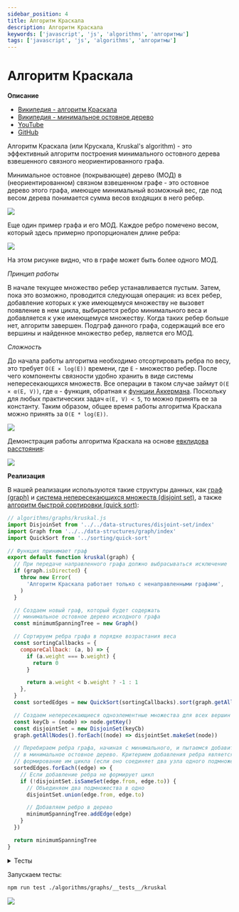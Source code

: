 ```yaml
---
sidebar_position: 4
title: Алгоритм Краскала
description: Алгоритм Краскала
keywords: ['javascript', 'js', 'algorithms', 'алгоритмы']
tags: ['javascript', 'js', 'algorithms', 'алгоритмы']
---
```


# Алгоритм Краскала

__Описание__

- [Википедия - алгоритм Краскала](https://ru.wikipedia.org/wiki/%D0%90%D0%BB%D0%B3%D0%BE%D1%80%D0%B8%D1%82%D0%BC_%D0%9A%D1%80%D0%B0%D1%81%D0%BA%D0%B0%D0%BB%D0%B0)
- [Википедия - минимальное остовное дерево](https://ru.wikipedia.org/wiki/%D0%9C%D0%B8%D0%BD%D0%B8%D0%BC%D0%B0%D0%BB%D1%8C%D0%BD%D0%BE%D0%B5_%D0%BE%D1%81%D1%82%D0%BE%D0%B2%D0%BD%D0%BE%D0%B5_%D0%B4%D0%B5%D1%80%D0%B5%D0%B2%D0%BE)
- [YouTube](https://www.youtube.com/watch?v=mPObw3cJoTs)
- [GitHub](https://github.com/harryheman/algorithms-data-structures/blob/main/src/algorithms/graph/kruskal.js)

Алгоритм Краскала (или Крускала, Kruskal's algorithm) - это эффективный алгоритм построения минимального остовного дерева взвешенного связного неориентированного графа.

Минимальное остовное (покрывающее) дерево (МОД) в (неориентированном) связном взвешенном графе - это остовное дерево этого графа, имеющее минимальный возможный вес, где под весом дерева понимается сумма весов входящих в него ребер.

<img src="https://habrastorage.org/webt/s2/h0/7u/s2h07ulwhcas7gedxhhwmn8elns.png" />
<br />

Еще один пример графа и его МОД. Каждое ребро помечено весом, который здесь примерно пропорционален длине ребра:

<img src="https://habrastorage.org/webt/uc/2-/d4/uc2-d4w3_xp9oqu1mw6ibsjnapi.png" />
<br />

На этом рисунке видно, что в графе может быть более одного МОД.

_Принцип работы_

В начале текущее множество ребер устанавливается пустым. Затем, пока это возможно, проводится следующая операция: из всех ребер, добавление которых к уже имеющемуся множеству не вызовет появление в нем цикла, выбирается ребро минимального веса и добавляется к уже имеющемуся множеству. Когда таких ребер больше нет, алгоритм завершен. Подграф данного графа, содержащий все его вершины и найденное множество ребер, является его МОД.

_Сложность_

До начала работы алгоритма необходимо отсортировать ребра по весу, это требует `O(E × log(E))` времени, где `E` - множество ребер. После чего компоненты связности удобно хранить в виде системы непересекающихся множеств. Все операции в таком случае займут `O(E × α(E, V))`, где `α` - функция, обратная к [функции Аккермана](https://ru.wikipedia.org/wiki/%D0%A4%D1%83%D0%BD%D0%BA%D1%86%D0%B8%D1%8F_%D0%90%D0%BA%D0%BA%D0%B5%D1%80%D0%BC%D0%B0%D0%BD%D0%B0). Поскольку для любых практических задач `α(E, V) < 5`, то можно принять ее за константу. Таким образом, общее время работы алгоритма Краскала можно принять за `O(E * log(E))`.

<img src="https://habrastorage.org/webt/ly/ba/ft/lybaftbk0mxaprzwrn3ypvvqlqg.gif" />
<br />

Демонстрация работы алгоритма Краскала на основе [евклидова расстояния](https://ru.wikipedia.org/wiki/%D0%95%D0%B2%D0%BA%D0%BB%D0%B8%D0%B4%D0%BE%D0%B2%D0%B0_%D0%BC%D0%B5%D1%82%D1%80%D0%B8%D0%BA%D0%B0#:~:text=%D0%95%D0%B2%D0%BA%D0%BB%D0%B8%D0%B4%D0%BE%D0%B2%D0%B0%20%D0%BC%D0%B5%D1%82%D1%80%D0%B8%D0%BA%D0%B0%20(%D0%B5%D0%B2%D0%BA%D0%BB%D0%B8%D0%B4%D0%BE%D0%B2%D0%BE%20%D1%80%D0%B0%D1%81%D1%81%D1%82%D0%BE%D1%8F%D0%BD%D0%B8%D0%B5)%20%E2%80%94,%D0%BF%D1%80%D0%BE%D1%81%D1%82%D1%80%D0%B0%D0%BD%D1%81%D1%82%D0%B2%D0%B0%2C%20%D0%B2%D1%8B%D1%87%D0%B8%D1%81%D0%BB%D1%8F%D0%B5%D0%BC%D0%BE%D0%B5%20%D0%BF%D0%BE%20%D1%82%D0%B5%D0%BE%D1%80%D0%B5%D0%BC%D0%B5%20%D0%9F%D0%B8%D1%84%D0%B0%D0%B3%D0%BE%D1%80%D0%B0.):

<img src="https://habrastorage.org/webt/ne/uy/ox/neuyox6qucdoeajwscxxqn9scae.gif" />
<br />

__Реализация__

В нашей реализации используются такие структуры данных, как [граф (graph)](../../data-structures/graph.md) и [система непересекающихся множеств (disjoint set)](../../data-structures/disjoint-set.md), а также [алгоритм быстрой сортировки (quick sort)](../sort/quick.md):

```javascript
// algorithms/graphs/kruskal.js
import DisjoinSet from '../../data-structures/disjoint-set/index'
import Graph from '../../data-structures/graph/index'
import QuickSort from '../sorting/quick-sort'

// Функция принимает граф
export default function kruskal(graph) {
  // При передаче направленного графа должно выбрасываться исключение
  if (graph.isDirected) {
    throw new Error(
      'Алгоритм Краскала работает только с ненаправленными графами',
    )
  }

  // Создаем новый граф, который будет содержать
  // минимальное остовное дерево исходного графа
  const minimumSpanningTree = new Graph()

  // Сортируем ребра графа в порядке возрастания веса
  const sortingCallbacks = {
    compareCallback: (a, b) => {
      if (a.weight === b.weight) {
        return 0
      }

      return a.weight < b.weight ? -1 : 1
    },
  }
  const sortedEdges = new QuickSort(sortingCallbacks).sort(graph.getAllEdges())

  // Создаем непересекающиеся одноэлементные множества для всех вершин графа
  const keyCb = (node) => node.getKey()
  const disjointSet = new DisjoinSet(keyCb)
  graph.getAllNodes().forEach((node) => disjointSet.makeSet(node))

  // Перебираем ребра графа, начиная с минимального, и пытаемся добавить их
  // в минимальное остовное дерево. Критерием добавления ребра является
  // формирование им цикла (если оно соединяет два узла одного подмножества)
  sortedEdges.forEach((edge) => {
    // Если добавление ребра не формирует цикл
    if (!disjointSet.isSameSet(edge.from, edge.to)) {
      // Объединяем два подмножества в одно
      disjointSet.union(edge.from, edge.to)

      // Добавляем ребро в дерево
      minimumSpanningTree.addEdge(edge)
    }
  })

  return minimumSpanningTree
}
```

<details>
<summary>Тесты</summary>

```javascript
// algorithms/graphs/__tests__/kruskal.test.js
import GraphEdge from '../../../data-structures/graph/edge'
import Graph from '../../../data-structures/graph/index'
import GraphNode from '../../../data-structures/graph/node'
import kruskal from '../kruskal'

describe('kruskal', () => {
  it('при передаче направленного графа должно выбрасываться исключение', () => {
    function applyPrimToDirectedGraph() {
      const graph = new Graph(true)

      kruskal(graph)
    }

    expect(applyPrimToDirectedGraph).toThrowError()
  })

  it('должен найти минимальное остовное дерево', () => {
    const nodeA = new GraphNode('A')
    const nodeB = new GraphNode('B')
    const nodeC = new GraphNode('C')
    const nodeD = new GraphNode('D')
    const nodeE = new GraphNode('E')
    const nodeF = new GraphNode('F')
    const nodeG = new GraphNode('G')

    const edgeAB = new GraphEdge(nodeA, nodeB, 2)
    const edgeAD = new GraphEdge(nodeA, nodeD, 3)
    const edgeAC = new GraphEdge(nodeA, nodeC, 3)
    const edgeBC = new GraphEdge(nodeB, nodeC, 4)
    const edgeBE = new GraphEdge(nodeB, nodeE, 3)
    const edgeDF = new GraphEdge(nodeD, nodeF, 7)
    const edgeEC = new GraphEdge(nodeE, nodeC, 1)
    const edgeEF = new GraphEdge(nodeE, nodeF, 8)
    const edgeFG = new GraphEdge(nodeF, nodeG, 9)
    const edgeFC = new GraphEdge(nodeF, nodeC, 6)

    const graph = new Graph()

    graph
      .addEdge(edgeAB)
      .addEdge(edgeAD)
      .addEdge(edgeAC)
      .addEdge(edgeBC)
      .addEdge(edgeBE)
      .addEdge(edgeDF)
      .addEdge(edgeEC)
      .addEdge(edgeEF)
      .addEdge(edgeFC)
      .addEdge(edgeFG)

    expect(graph.getWeight()).toEqual(46)

    const minimumSpanningTree = kruskal(graph)

    expect(minimumSpanningTree.getWeight()).toBe(24)
    expect(minimumSpanningTree.getAllNodes().length).toBe(
      graph.getAllNodes().length,
    )
    expect(minimumSpanningTree.getAllEdges().length).toBe(
      graph.getAllNodes().length - 1,
    )
    expect(minimumSpanningTree.toString()).toBe('E,C,A,B,D,F,G')
  })

  it('должен найти минимальное остовное дерево для простого графа', () => {
    const nodeA = new GraphNode('A')
    const nodeB = new GraphNode('B')
    const nodeC = new GraphNode('C')
    const nodeD = new GraphNode('D')

    const edgeAB = new GraphEdge(nodeA, nodeB, 1)
    const edgeAD = new GraphEdge(nodeA, nodeD, 3)
    const edgeBC = new GraphEdge(nodeB, nodeC, 1)
    const edgeBD = new GraphEdge(nodeB, nodeD, 3)
    const edgeCD = new GraphEdge(nodeC, nodeD, 1)

    const graph = new Graph()

    graph
      .addEdge(edgeAB)
      .addEdge(edgeAD)
      .addEdge(edgeBC)
      .addEdge(edgeBD)
      .addEdge(edgeCD)

    expect(graph.getWeight()).toEqual(9)

    const minimumSpanningTree = kruskal(graph)

    expect(minimumSpanningTree.getWeight()).toBe(3)
    expect(minimumSpanningTree.getAllNodes().length).toBe(
      graph.getAllNodes().length,
    )
    expect(minimumSpanningTree.getAllEdges().length).toBe(
      graph.getAllNodes().length - 1,
    )
    expect(minimumSpanningTree.toString()).toBe('A,B,C,D')
  })
})
```

</details>

Запускаем тесты:

```bash
npm run test ./algorithms/graphs/__tests__/kruskal
```

<img src="https://habrastorage.org/webt/vd/zr/ep/vdzreps8-cj9rd0c8w_tgybpuuo.png" />
